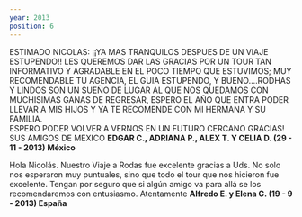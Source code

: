 ```yaml
---
year: 2013
position: 6
---
```

ESTIMADO NICOLAS: ¡¡YA MAS TRANQUILOS DESPUES DE UN VIAJE ESTUPENDO!! LES QUEREMOS DAR LAS GRACIAS POR UN TOUR TAN INFORMATIVO Y AGRADABLE EN EL POCO TIEMPO QUE ESTUVIMOS; MUY RECOMENDABLE TU AGENCIA, EL GUIA ESTUPENDO, Y BUENO....RODHAS Y LINDOS SON UN SUEÑO DE LUGAR AL QUE NOS QUEDAMOS CON MUCHISIMAS GANAS DE REGRESAR, ESPERO EL AÑO QUE ENTRA PODER LLEVAR A MIS HIJOS Y YA TE RECOMENDE CON MI HERMANA Y SU FAMILIA.\
ESPERO PODER VOLVER A VERNOS EN UN FUTURO CERCANO GRACIAS!\
SUS AMIGOS DE MEXICO **EDGAR C., ADRIANA P., ALEX T. Y CELIA D. (29 - 11 - 2013) México**

Hola Nicolás. Nuestro Viaje a Rodas fue excelente gracias a Uds. No solo nos esperaron muy puntuales, sino que todo el tour que nos hicieron fue excelente. Tengan por seguro que si algún amigo va para allá se los recomendaremos con entusiasmo. Atentamente **Alfredo E. y Elena C. (19 - 9 - 2013) España**